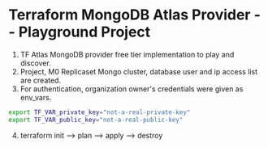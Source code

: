 # Terraform MongoDB Atlas Provider -- Playground Project
1. TF Atlas MongoDB provider free tier implementation to play and discover.
2. Project, M0 Replicaset Mongo cluster, database user and ip access list are created.
3. For authentication, organization owner's credentials were given as env_vars.
```bash
export TF_VAR_private_key="not-a-real-private-key"
export TF_VAR_public_key="not-a-real-public-key"
```
4. terraform init --> plan --> apply --> destroy

